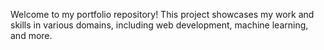 Welcome to my portfolio repository! This project showcases my work and skills in various domains, including web development, machine learning, and more.
